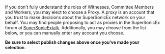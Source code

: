 If you don't fully understand the roles of Witnesses, Committee Members and Workers, you may elect to choose a Proxy. A proxy is an account that you trust to make decisions about the SuperSonicEx network on your behalf. You may find people proposing to act as proxies in the SuperSonicEx forum at [SuperSonicExtalk](https://supersonicextalk.org/index.php/board,75.0.html). Additionally, you may choose from the list below, or you can manually enter any account you choose.

**Be sure to select publish changes above once you've made your selection**.
